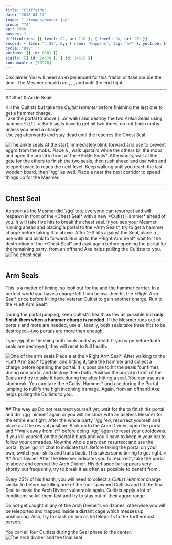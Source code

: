 ```yaml
---
title: "Cliffside"
date: "2018-04-17"
image: "./images/header.jpg"
group: "T4"
api: 2930
bosses: 1
difficulties: [{ level: 82, ar: 118 }, { level: 94, ar: 139 }]
record: { time: "4:29", by: { name: "Happens", tag: "hP" }, youtube: [{ id: "05wgY9N_pdc", name: "Guts", specialization: "Chronomancer" }, { id: "3iqOCAT23S8", name: "Never Moa", specialization: "Tempest" }, { id: "fqK7UO-6R7M", name: "Goni", specialization: "Tempest" }]}
cycle: "Day"
potions: [{ id: 8881 }]
sigils: [{ id: 24678 }, { id: 24615 }]
consumables: [78978]
---
```


<Message icon="warning circle">
<MessageHeader>
Disclaimer
</MessageHeader>
You will need an experienced <Specialization name="mesmer"/> for this fractal or take double the time. The Mesmer should run <Skill id="10200"/>, <Skill id="29578"/>, <Skill id="10197"/>, <Skill id="10377"/> and <Trait id="752"/> until the end fight.
</Message>

---

<Grid>
<Column>
## Start & Ankle Seals <Item id="8881" text="false"/><Item id="24678" text="false"/>

Kill the Cultists but take the _Cultist Hammer_ before finishing the last one to get a hammer charge.  
Take the portal to above (...or walk) and destroy the two _Ankle Seals_ using hammer `Skill 4`. Both sigils have to get hit two times, do not finish mobs unless you need a charge.  
Use `/gg` afterwards and stay dead until the <Specialization name="mesmer"/> reaches the Chest Seal.
</Column>

<Column width="6" compact>
<Image src="./images/ankle_seals.jpg" title="The ankle seals" compact/>
</Column>
</Grid>

<Tips>
    <Tip specialization="mesmer">At the start, immediately blink forward and use <Effect name="stealth"/> to prevent aggro from the mobs. Place a <Skill id="10197"/>, walk upstairs while the others kill the mobs and open the portal in front of the *Ankle Seals*.    
        Afterwards, wait at the gate for the others to finish the two seals, then rush ahead and use <Skill id="29578"/> with <Skill id="10200"/> and teleport twice to reach the next level.    
        Keep walking until you reach the last wooden board, then `/gg` as well.</Tip>
    <Tip specialization="elementalist">Place a <Skill id="5516"/> near the next corridor to speed things up for the Mesmer.</Tip>
</Tips>

---

## Chest Seal <Item id="8881" text="false"/><Item id="24678" text="false"/>

<Grid>
<Column>
As soon as the Mesmer did `/gg` too, everyone can resurrect and will respawn in front of the *Chest Seal* with a new *Cultist Hammer* ahead of you.    
It will take five hits to break the chest seal. If you see your Mesmer running ahead and placing a portal to the *Arm Seals*, try to get a hammer charge before taking it to above.
</Column>

<Column>
<Tips>
    <Tip specialization="chronomancer">After 2-3 hits against the Seal, place a <Skill id="10197"/>, use <Skill id="29578"/> with <Skill id="29830"/> and blink to forward. Run up to the *Right Arm Seal*, wait for the destruction of the *Chest Seal* and cast <Skill id="29578"/> again before opening the portal for the remaining party.</Tip>
    <Tip specialization="ranger"><Skill id="12638"/> from an offhand Axe helps pulling the Cultists to you.</Tip>
</Tips>
</Column>
</Grid>

<Image src="./images/chest_seal.jpg" title="The chest seal"/>

---

## Arm Seals <Item id="8881" text="false"/><Item id="24678" text="false"/>

<Grid>
<Column>
This is a matter of timing, so look out for the <Specialization name="mesmer"/> and the hammer carrier. In a perfect world you have a charge left from below, then hit the *Right Arm Seal* once before killing the Veteran Cultist to gain another charge. Run to the *Left Arm Seal*.

During the portal jumping, keep Cultist's health as low as possible but **only finish them when a hammer charge is needed**. If the Mesmer runs out of portals and more are needed, use a <Item id="78978"/>. Ideally, both seals take three hits to be destroyed—two portals are more than enough.

Type `/gg` after finishing both seals and stay dead. If you wipe before both seals are destroyed, they will reset to full health.
</Column>

<Column width="6" compact>
<Image src="./images/arm_seal.jpg" title="One of the arm seals" compact/>
</Column>
</Grid>

<Tips>
    <Tip specialization="chronomancer">Place a <Skill id="10197"/> at the *Right Arm Seal*. After walking to the *Left Arm Seal* together and hitting it, take the hammer and collect a charge before opening the portal.    
        It is possible to hit the seals four times during one portal and destroy them both. Position the portal in front of the Seals and try to take it back during the <Control name="stun"/> after hitting a seal. You can use <Skill id="10200"/> as a stunbreak.</Tip>
    <Tip specialization="warrior">You can take the *Cultist Hammer* and use <Skill id="21815"/> during the Portal jumping to nullify the high incoming damage.</Tip>
    <Tip specialization="ranger">Again, <Skill id="12638"/> from an offhand Axe helps pulling the Cultists to you.</Tip>
</Tips>

---

<Grid>
<Row>
<Column width="6">
## The way up
Do not resurrect yourself yet, wait for the <Specialization name="mesmer"/> to finish his portal and do `/gg` himself again or you will be stuck with an useless Mesmer for the entire end fight.
</Column>

<Column>
<Tips>
    <Tip specialization="mesmer">After the whole party `/gg`'ed, resurrect yourself and place a <Skill id="10197"/> at the revival position.    
    Blink up to the Arch Diviner, open the portal and **walk away from it** before doing `/gg` again to reset your cooldowns. If you kill yourself on the portal it bugs and you'll have to keep <Skill id="10200"/> in your bar to follow your comrades.    
    Now the whole party can resurrect and use the portal, type `go` in chat to indicate that. Before taking the portal on your own, switch your skills and traits back. This takes some timing to get right.</Tip>
</Tips>
</Column>
</Row>>

<Row>
<Column>
## <Boss red/> Arch Diviner <Item id="8881" text="false"/><Item id="24678" text="false"/>
After the Mesmer indicates you to resurrect, take the portal to above and combat the Arch Diviner. His defiance bar appears very shortly but frequently, try to break it as often as possible to benefit from <Trait id="1502"/>.

Every 25% of his health, you will need to collect a _Cultist Hammer_ charge similar to before by killing one of the four spawned Cultists and hit the final Seal to make the Arch Diviner vulnerable again. Cultists apply a lot of conditions so kill them fast and try to stay out of their aggro range.

Do not get caught in any of the Arch Diviner's voidzones, otherwise you will be teleported and trapped inside a distant cage which messes up positioning. Also, try to stack on him as he teleports to the furthermost person.
</Column>

<Column width="6">
<Tips>
    <Tip specialization="mesmer">You can <Skill id="10363"/> all four Cultists during the Seal phase to the center.</Tip>
</Tips>
</Column>
</Row>
</Grid>

<Image src="./images/arch_diviner.jpg" title="The arch diviner and the final seal"/>
